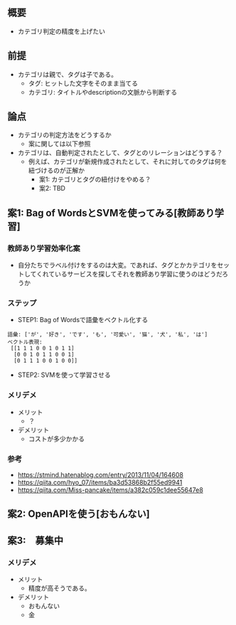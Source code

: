 ## 概要
- カテゴリ判定の精度を上げたい

## 前提
- カテゴリは親で、タグは子である。
  - タグ: ヒットした文字をそのまま当てる
  - カテゴリ: タイトルやdescriptionの文脈から判断する

## 論点
- カテゴリの判定方法をどうするか
  - 案に関しては以下参照
- カテゴリは、自動判定されたとして、タグとのリレーションはどうする？
  - 例えば、カテゴリが新規作成されたとして、それに対してのタグは何を紐づけるのが正解か
    - 案1: カテゴリとタグの紐付けをやめる？
    - 案2: TBD


## 案1: Bag of WordsとSVMを使ってみる[教師あり学習]
### 教師あり学習効率化案
- 自分たちでラベル付けをするのは大変。であれば、タグとかカテゴリをセットしてくれているサービスを探してそれを教師あり学習に使うのはどうだろうか

### ステップ
- STEP1: Bag of Wordsで語彙をベクトル化する

```
語彙: ['が', '好き', 'です', 'も', '可愛い', '猫', '犬', '私', 'は']
ベクトル表現:
 [[1 1 1 0 0 1 0 1 1]
  [0 0 1 0 1 1 0 0 1]
  [0 1 1 1 0 0 1 0 0]]
```

- STEP2: SVMを使って学習させる

### メリデメ

- メリット
  - ？
- デメリット
  - コストが多少かかる


### 参考
- https://stmind.hatenablog.com/entry/2013/11/04/164608
- https://qiita.com/hyo_07/items/ba3d53868b2f55ed9941
- https://qiita.com/Miss-pancake/items/a382c059c1dee55647e8

## 案2: OpenAPIを使う[おもんない]


## 案3:　募集中



### メリデメ
- メリット
  - 精度が高そうである。
- デメリット
  - おもんない
  - 金
